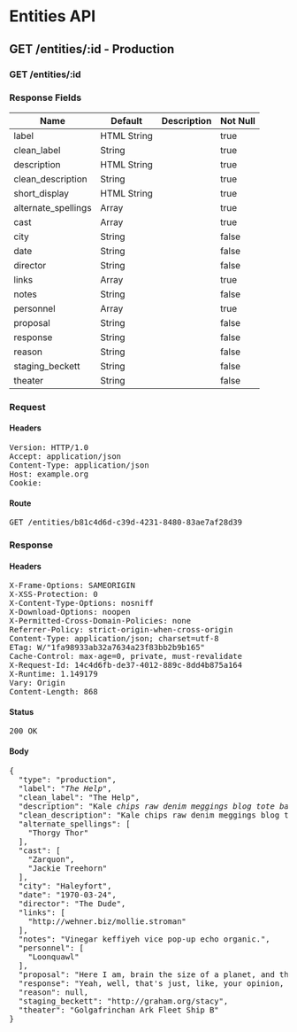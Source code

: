 # Entities API



## GET /entities/:id - Production

### GET /entities/:id

### Response Fields

| Name | Default | Description | Not Null |
|------|---------|-------------|----------|
| label | HTML String |  | true |
| clean_label | String |  | true |
| description | HTML String |  | true |
| clean_description | String |  | true |
| short_display | HTML String |  | true |
| alternate_spellings | Array |  | true |
| cast | Array |  | true |
| city | String |  | false |
| date | String |  | false |
| director | String |  | false |
| links | Array |  | true |
| notes | String |  | false |
| personnel | Array |  | true |
| proposal | String |  | false |
| response | String |  | false |
| reason | String |  | false |
| staging_beckett | String |  | false |
| theater | String |  | false |

### Request

#### Headers

<pre>Version: HTTP/1.0
Accept: application/json
Content-Type: application/json
Host: example.org
Cookie: </pre>

#### Route

<pre>GET /entities/b81c4d6d-c39d-4231-8480-83ae7af28d39</pre>

### Response

#### Headers

<pre>X-Frame-Options: SAMEORIGIN
X-XSS-Protection: 0
X-Content-Type-Options: nosniff
X-Download-Options: noopen
X-Permitted-Cross-Domain-Policies: none
Referrer-Policy: strict-origin-when-cross-origin
Content-Type: application/json; charset=utf-8
ETag: W/&quot;1fa98933ab32a7634a23f83bb2b9b165&quot;
Cache-Control: max-age=0, private, must-revalidate
X-Request-Id: 14c4d6fb-de37-4012-889c-8dd4b875a164
X-Runtime: 1.149179
Vary: Origin
Content-Length: 868</pre>

#### Status

<pre>200 OK</pre>

#### Body

<pre>{
  "type": "production",
  "label": "<i>The Help</i>",
  "clean_label": "The Help",
  "description": "Kale <i>chips raw denim meggings blog tote bag listicle art party</i> polaroid.",
  "clean_description": "Kale chips raw denim meggings blog tote bag listicle art party polaroid.",
  "alternate_spellings": [
    "Thorgy Thor"
  ],
  "cast": [
    "Zarquon",
    "Jackie Treehorn"
  ],
  "city": "Haleyfort",
  "date": "1970-03-24",
  "director": "The Dude",
  "links": [
    "http://wehner.biz/mollie.stroman"
  ],
  "notes": "Vinegar keffiyeh vice pop-up echo organic.",
  "personnel": [
    "Loonquawl"
  ],
  "proposal": "Here I am, brain the size of a planet, and they tell me to take you up to the bridge. Call that job satisfaction? 'Cos I don't.",
  "response": "Yeah, well, that's just, like, your opinion, man.",
  "reason": null,
  "staging_beckett": "http://graham.org/stacy",
  "theater": "Golgafrinchan Ark Fleet Ship B"
}</pre>
